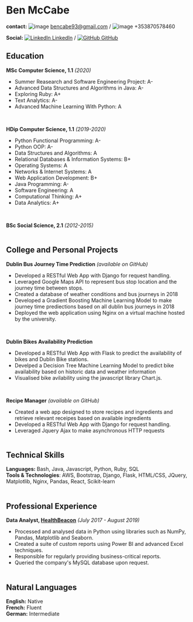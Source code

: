 # Ben McCabe

**contact:** ![image](https://icons.iconarchive.com/icons/bokehlicia/pacifica/16/gmail-icon.png) bencabe93@gmail.com / ![image](https://icons.iconarchive.com/icons/icons8/windows-8/16/Mobile-Phone-icon.png) +353870578460

**Social:** [![LinkedIn](https://raw.githubusercontent.com/paulrobertlloyd/socialmediaicons/main/linkedin-16x16.png) LinkedIn](https://www.linkedin.com/in/ben-mccabe-7a084b141/) / [![GitHub](https://raw.githubusercontent.com/paulrobertlloyd/socialmediaicons/main/github-16x16.png) GitHub](https://github.com/Bencabe)


## Education

**MSc Computer Science, 1.1** _(2020)_
- Summer Reasearch and Software Engineering Project: A-
- Advanced Data Structures and Algorithms in Java: A-
- Exploring Ruby: A+
- Text Analytics: A-
- Advanced Machine Learning With Python: A
<br>

**HDip Computer Science, 1.1** _(2019-2020)_
- Python Functional Programming: A-
- Python OOP: A-
- Data Structures and Algorithms: A
- Relational Databases & Information Systems: B+
- Operating Systems: A
- Networks & Internet Systems: A
- Web Application Development: B+
- Java Programming: A-
- Software Engineering: A
- Computational Thinking: A+
- Data Analytics: A+
<br>

**BSc Social Science, 2.1** _(2012-2015)_
<br><br>


## College and Personal Projects

**Dublin Bus Journey Time Prediction** _(available on GitHub)_

- Developed a RESTful Web App with Django for request handling. 
- Leveraged Google Maps API to represent bus stop location and the journey time between stops.
- Created a database of weather conditions and bus journeys in 2018
- Developed a Gradient Boosting Machine Learning Model to make journey time prediections based on all dublin bus journeys in 2018
- Deployed the web application using Nginx on a virtual machine hosted by the university. 
<br>

**Dublin Bikes Availability Prediction** 

- Developed a RESTful Web App with Flask to predict the availability of bikes and Dublin Bike stations.  
- Develped a Decision Tree Machine Learning Model to predict bike availability based on historic data and weather information
- Visualised bike avilability using the javascript library Chart.js.
<br>

**Recipe Manager**  _(available on GitHub)_

- Created a web app designed to store recipes and ingredients and retrieve relevant receipes based on available ingredients
- Developed a RESTful Web App with Django for request handling. 
- Leveraged Jquery Ajax to make asynchronous HTTP requests 
<br><br>

## Technical Skills

**Languages:** Bash, Java, Javascript, Python, Ruby, SQL <br>
**Tools & Technologies**: AWS, Bootstrap, Django, Flask, HTML/CSS, JQuery, Matplotlib, Nginx, Pandas, React, Scikit-learn
<br><br>

## Professional Experience 

**Data Analyst, [HealthBeacon](https://healthbeacon.com/)**  _(July 2017 - August 2019)_
- Processed and analysed data in Python using libraries such as NumPy, Pandas, Matplotlib and Seaborn.
- Created a suite of custom reports using Power BI and advanced Excel techniques.
- Responsible for regularly providing business-critical reports.
- Queried the company's MySQL database upon request.
<br><br>

## Natural Languages

**English:** Native <br>
**French:** Fluent <br>
**German:** Intermediate <br>
 




